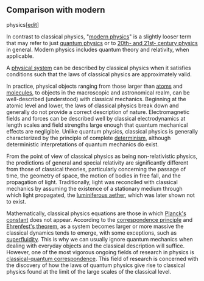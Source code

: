## Comparison with modern
physics[[edit](/w/index.php?title=Classical\_physics&action=edit&section=2
"Edit section: Comparison with modern physics")]

In contrast to classical physics, "[modern physics](/wiki/Modern\_physics
"Modern physics")" is a slightly looser term that may refer to just [quantum
physics](/wiki/Quantum\_physics "Quantum physics") or to [20th- and 21st-
century physics](/wiki/History\_of\_physics#20th\_century "History of physics")
in general. Modern physics includes quantum theory and relativity, when
applicable.

A [physical system](/wiki/Physical\_system "Physical system") can be described
by classical physics when it satisfies conditions such that the laws of
classical physics are approximately valid.

In practice, physical objects ranging from those larger than
[atoms](/wiki/Atom "Atom") and [molecules](/wiki/Molecule "Molecule"), to
objects in the macroscopic and astronomical realm, can be well-described
(understood) with classical mechanics. Beginning at the atomic level and
lower, the laws of classical physics break down and generally do not provide a
correct description of nature. Electromagnetic fields and forces can be
described well by classical electrodynamics at length scales and field
strengths large enough that quantum mechanical effects are negligible. Unlike
quantum physics, classical physics is generally characterized by the principle
of complete [determinism](/wiki/Scientific\_determinism "Scientific
determinism"), although deterministic interpretations of quantum mechanics do
exist.

From the point of view of classical physics as being non-relativistic physics,
the predictions of general and special relativity are significantly different
from those of classical theories, particularly concerning the passage of time,
the geometry of space, the motion of bodies in free fall, and the propagation
of light. Traditionally, light was reconciled with classical mechanics by
assuming the existence of a stationary medium through which light propagated,
the [luminiferous aether](/wiki/Luminiferous\_aether "Luminiferous aether"),
which was later shown not to exist.

Mathematically, classical physics equations are those in which [Planck's
constant](/wiki/Planck%27s\_constant "Planck's constant") does not appear.
According to the [correspondence principle](/wiki/Correspondence\_principle
"Correspondence principle") and [Ehrenfest's
theorem](/wiki/Ehrenfest%27s\_theorem "Ehrenfest's theorem"), as a system
becomes larger or more massive the classical dynamics tends to emerge, with
some exceptions, such as [superfluidity](/wiki/Superfluidity "Superfluidity").
This is why we can usually ignore quantum mechanics when dealing with everyday
objects and the classical description will suffice. However, one of the most
vigorous ongoing fields of research in physics is [classical-quantum
correspondence](/wiki/Decoherence#Loss\_of\_interference\_and\_the\_transition\_from\_quantum\_to\_classical
"Decoherence"). This field of research is concerned with the discovery of how
the laws of quantum physics give rise to classical physics found at the limit
of the large scales of the classical level.
